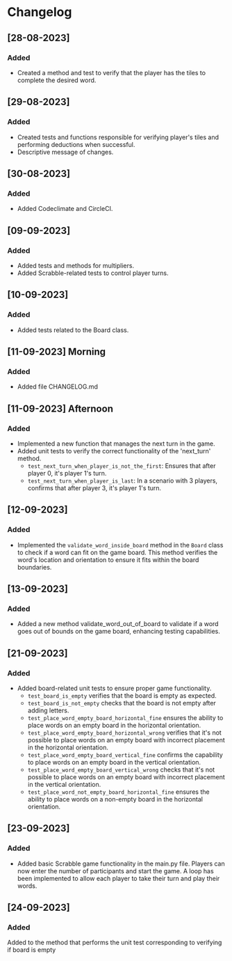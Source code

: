 # Changelog

## [28-08-2023]

### Added

- Created a method and test to verify that the player has the tiles to complete the desired word.

## [29-08-2023]

### Added

- Created tests and functions responsible for verifying player's tiles and performing deductions when successful.
- Descriptive message of changes.

## [30-08-2023]

### Added

- Added Codeclimate and CircleCI.

## [09-09-2023]

### Added

- Added tests and methods for multipliers.
- Added Scrabble-related tests to control player turns.

## [10-09-2023] 

### Added

- Added tests related to the Board class.

## [11-09-2023] Morning 

### Added

- Added file CHANGELOG.md

## [11-09-2023] Afternoon

### Added
- Implemented a new function that manages the next turn in the game.
- Added unit tests to verify the correct functionality of the 'next_turn' method.
  - `test_next_turn_when_player_is_not_the_first`: Ensures that after player 0, it's player 1's turn.
  - `test_next_turn_when_player_is_last`: In a scenario with 3 players, confirms that after player 3, it's player 1's turn.

## [12-09-2023]

### Added

- Implemented the `validate_word_inside_board` method in the `Board` class to check if a word can fit on the game board. This method verifies the word's location and orientation to ensure it fits within the board boundaries.
  
## [13-09-2023]

### Added

- Added a new method validate_word_out_of_board to validate if a word goes out of bounds on the game board, enhancing testing capabilities.

## [21-09-2023]

### Added
- Added board-related unit tests to ensure proper game functionality.
  - `test_board_is_empty` verifies that the board is empty as expected.
  - `test_board_is_not_empty` checks that the board is not empty after adding letters.
  - `test_place_word_empty_board_horizontal_fine` ensures the ability to place words on an empty board in the horizontal orientation.
  - `test_place_word_empty_board_horizontal_wrong` verifies that it's not possible to place words on an empty board with incorrect placement in the horizontal orientation.
  - `test_place_word_empty_board_vertical_fine` confirms the capability to place words on an empty board in the vertical orientation.
  - `test_place_word_empty_board_vertical_wrong` checks that it's not possible to place words on an empty board with incorrect placement in the vertical orientation.
  - `test_place_word_not_empty_board_horizontal_fine` ensures the ability to place words on a non-empty board in the horizontal orientation.

## [23-09-2023]

### Added
- Added basic Scrabble game functionality in the main.py file. Players can now enter the number of participants and start the game. A loop has been implemented to allow each player to take their turn and play their words.

## [24-09-2023]

### Added
Added to the method that performs the unit test corresponding to verifying if board is empty